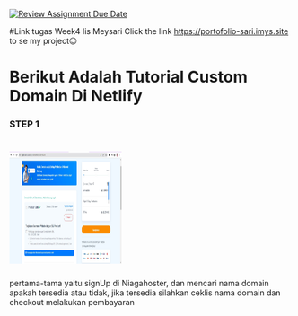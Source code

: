 [![Review Assignment Due Date](https://classroom.github.com/assets/deadline-readme-button-24ddc0f5d75046c5622901739e7c5dd533143b0c8e959d652212380cedb1ea36.svg)](https://classroom.github.com/a/isPhTOcA)

#Link tugas Week4 Iis Meysari
Click the link https://portofolio-sari.imys.site to se my project😉

# Berikut Adalah Tutorial Custom Domain Di Netlify

### STEP 1

<h1 align="left"><img src="assets/image/hosting1.jpg" width="200px" height="200px" /> </h1>

pertama-tama yaitu signUp di Niagahoster, dan mencari nama domain apakah tersedia atau tidak,
jika tersedia silahkan ceklis nama domain dan checkout melakukan pembayaran
